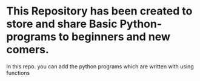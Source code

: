# This Repository has been created to store and share Basic Python-programs to beginners and new comers.
In this repo. you can add the python programs which are written with using functions
